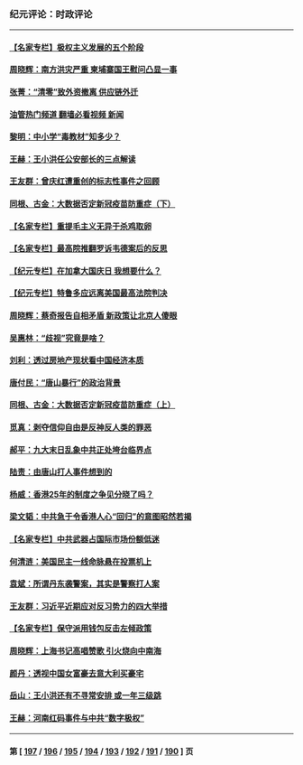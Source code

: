 ### 纪元评论：时政评论
---
#### [【名家专栏】极权主义发展的五个阶段](../../pages/nsc1025/n13769252.md?06290330) 
#### [周晓辉：南方洪灾严重 柬埔寨国王慰问凸显一事](../../pages/nsc1025/n13769409.md?06290330) 
#### [张菁：“清零”致外资撤离 供应链外迁](../../pages/nsc1025/n13769394.md?06290330) 
#### [油管热门频道 翻墙必看视频 新闻](ok?06290330)
#### [黎明：中小学“毒教材”知多少？](../../pages/nsc1025/n13769371.md?06290330) 
#### [王赫：王小洪任公安部长的三点解读](../../pages/nsc1025/n13768846.md?06290330) 
#### [王友群：曾庆红遭重创的标志性事件之回顾](../../pages/nsc1025/n13767460.md?06290330) 
#### [同根、古金：大数据否定新冠疫苗防重症（下）](../../pages/nsc1025/n13768646.md?06290330) 
#### [【名家专栏】重提毛主义无异于杀鸡取卵](../../pages/nsc1025/n13768484.md?06290330) 
#### [【名家专栏】最高院推翻罗诉韦德案后的反思](../../pages/nsc1025/n13768485.md?06290330) 
#### [【纪元专栏】在加拿大国庆日 我想要什么？](../../pages/nsc1025/n13768701.md?06290330) 
#### [【纪元专栏】特鲁多应远离美国最高法院判决](../../pages/nsc1025/n13768681.md?06290330) 
#### [周晓辉：蔡奇报告自相矛盾 新政策让北京人傻眼](../../pages/nsc1025/n13768667.md?06290330) 
#### [吴惠林：“歧视”究竟是啥？](../../pages/nsc1025/n13768444.md?06290330) 
#### [刘利：透过房地产现状看中国经济本质](../../pages/nsc1025/n13768374.md?06290330) 
#### [唐付民：“唐山暴行”的政治背景](../../pages/nsc1025/n13768276.md?06290330) 
#### [同根、古金：大数据否定新冠疫苗防重症（上）](../../pages/nsc1025/n13768190.md?06290330) 
#### [觅真：剥夺信仰自由是反神反人类的罪恶](../../pages/nsc1025/n13768089.md?06290330) 
#### [郝平：九大末日乱象中共正处垮台临界点](../../pages/nsc1025/n13767942.md?06290330) 
#### [陆责：由唐山打人事件想到的](../../pages/nsc1025/n13767982.md?06290330) 
#### [杨威：香港25年的制度之争见分晓了吗？](../../pages/nsc1025/n13768040.md?06290330) 
#### [梁文韬：中共急于令香港人心“回归”的意图昭然若揭](../../pages/nsc1025/n13767919.md?06290330) 
#### [【名家专栏】中共武器占国际市场份额低迷](../../pages/nsc1025/n13767741.md?06290330) 
#### [何清涟：美国民主一线命脉悬在投票机上](../../pages/nsc1025/n13767898.md?06290330) 
#### [袁斌：所谓丹东袭警案，其实是警察打人案](../../pages/nsc1025/n13767402.md?06290330) 
#### [王友群：习近平近期应对反习势力的四大举措](../../pages/nsc1025/n13767027.md?06290330) 
#### [【名家专栏】保守派用钱包反击左倾政策](../../pages/nsc1025/n13767344.md?06290330) 
#### [周晓辉：上海书记高唱赞歌 引火烧向中南海](../../pages/nsc1025/n13767399.md?06290330) 
#### [颜丹：透视中国女富豪去意大利买豪宅](../../pages/nsc1025/n13767381.md?06290330) 
#### [岳山：王小洪还有不寻常安排 或一年三级跳](../../pages/nsc1025/n13767350.md?06290330) 
#### [王赫：河南红码事件与中共“数字极权”](../../pages/nsc1025/n13767216.md?06290330) 

---
#### 第 [ [197](./197.md?06290330) / [196](./196.md?06290330) / [195](./195.md?06290330) / [194](./194.md?06290330) / [193](./193.md?06290330) / [192](./192.md?06290330) / [191](./191.md?06290330) / [190](./190.md?06290330) ] 页
